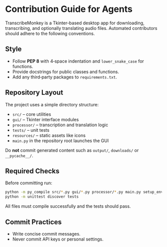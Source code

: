 # Contribution Guide for Agents

TranscribeMonkey is a Tkinter-based desktop app for downloading, transcribing,
and optionally translating audio files. Automated contributors should adhere to
the following conventions.

## Style
- Follow **PEP 8** with 4‑space indentation and `lower_snake_case` for
  functions.
- Provide docstrings for public classes and functions.
- Add any third‑party packages to `requirements.txt`.

## Repository Layout
The project uses a simple directory structure:

- `src/` – core utilities
- `gui/` – Tkinter interface modules
- `processor/` – transcription and translation logic
- `tests/` – unit tests
- `resources/` – static assets like icons
- `main.py` in the repository root launches the GUI

Do **not** commit generated content such as `output/`, `downloads/` or
`__pycache__/`.

## Required Checks
Before committing run:

```bash
python -m py_compile src/*.py gui/*.py processor/*.py main.py setup_env.py
python -m unittest discover tests
```

All files must compile successfully and the tests should pass.

## Commit Practices
- Write concise commit messages.
- Never commit API keys or personal settings.
